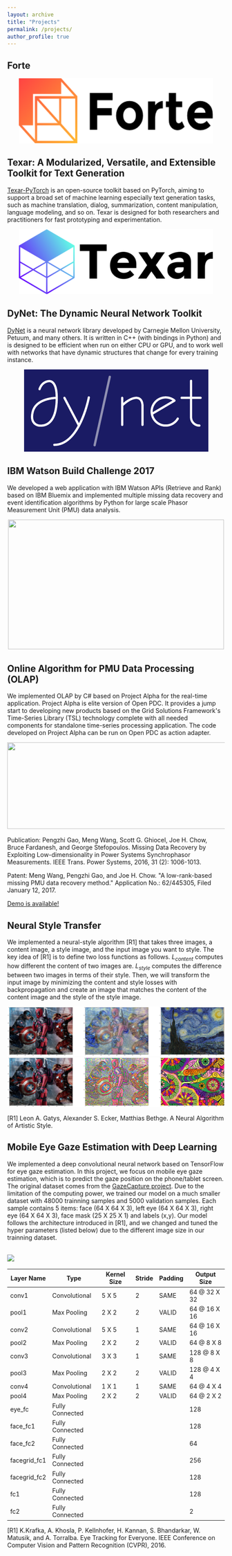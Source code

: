 ```yaml
---
layout: archive
title: "Projects"
permalink: /projects/
author_profile: true
---
```


**Forte**
------

<div  align="center">
<img src='/images/forte.png' width='450' height='150'>
</div>

**Texar: A Modularized, Versatile, and Extensible Toolkit for Text Generation**
------
[Texar-PyTorch](https://github.com/asyml/texar-pytorch) is an open-source toolkit based on PyTorch, aiming to support a broad set of machine learning especially text generation tasks, such as machine translation, dialog, summarization, content manipulation, language modeling, and so on. Texar is designed for both researchers and practitioners for fast prototyping and experimentation.
<div  align="center">
<img src='/images/texar.png' width='450' height='150'>
</div>

**DyNet: The Dynamic Neural Network Toolkit**
------
[DyNet](https://github.com/clab/dynet) is a neural network library developed by Carnegie Mellon University, Petuum, and many others. It is written in C++ (with bindings in Python) and is designed to be efficient when run on either CPU or GPU, and to work well with networks that have dynamic structures that change for every training instance.

<div  align="center">
<img src='/images/dynet_logo_bg.png'>
</div>
 
**IBM Watson Build Challenge 2017**
------
We developed a web application with IBM Watson APIs (Retrieve and Rank) based on IBM Bluemix and implemented multiple missing data recovery and event identification algorithms by Python for large scale Phasor Measurement Unit (PMU) data analysis.

<div  align="center">
<img src='/images/Watson.png' width='500' height='300'>
</div>

**Online Algorithm for PMU Data Processing (OLAP)**
------
We implemented OLAP by C# based on Project Alpha for the real-time application. Project Alpha is elite version of Open PDC. It provides a jump start to developing new products based on the Grid Solutions Framework's Time-Series Library (TSL) technology complete with all needed components for standalone time-series processing application. The code developed on Project Alpha can be run on Open PDC as action adapter.

<div  align="center">
<img src='/images/OLAP.png' width='720' height='200'>
</div>

Publication: Pengzhi Gao, Meng Wang, Scott G. Ghiocel, Joe H. Chow, Bruce Fardanesh, and George Stefopoulos. Missing Data Recovery by Exploiting Low-dimensionality in Power Systems Synchrophasor Measurements. IEEE Trans. Power Systems, 2016, 31 (2): 1006-1013.

Patent: Meng Wang, Pengzhi Gao, and Joe H. Chow. "A low-rank-based missing PMU data recovery method." Application No.: 62/445305, Filed January 12, 2017.

[Demo is available!](https://www.youtube.com/watch?v=vHiUh4NLQgo)

**Neural Style Transfer**
------
We implemented a neural-style algorithm [R1] that takes three images, a content image, a style image, and the input image you want to style. The key idea of [R1] is to define two loss functions as follows. $L_{content}$ computes how different the content of two images are. $L_{style}$ computes the difference between two images in terms of their style. Then, we will transform the input image by minimizing the content and style losses with backpropagation and create an image that matches the content of the content image and the style of the style image.

<div  align="center">
<img src='/images/style_transfer_1.png'> 
</div>

<div  align="center">
<img src='/images/style_transfer_2.png'> 
</div>

[R1] Leon A. Gatys, Alexander S. Ecker, Matthias Bethge. A Neural Algorithm of Artistic Style.

**Mobile Eye Gaze Estimation with Deep Learning**
------
We implemented a deep convolutional neural network based on TensorFlow for eye gaze estimation. In this project, we focus on mobile eye gaze estimation, which is to predict the gaze position on the phone/tablet screen. The original dataset comes from the [GazeCapture project](http://gazecapture.csail.mit.edu/). Due to the limitation of the computing power, we trained our model on a much smaller dataset with 48000 trainning samples and 5000 validation samples. Each sample contains 5 items: face (64 X 64 X 3), left eye (64 X 64 X 3), right eye (64 X 64 X 3), face mask (25 X 25 X 1) and labels (x,y). Our model follows the architecture introduced in [R1], and we changed and tuned the hyper parameters (listed below) due to the different image size in our trainning dataset.

<br/><img src='/images/GazeCapture.png'> 

| Layer Name | Type          | Kernel Size | Stride | Padding | Output Size  |
| --------   | ------------- | ----------- | ------ | ------- | ------------ |
| conv1      | Convolutional |  5 X 5      |   2    |  SAME   | 64 @ 32 X 32 |
| pool1      | Max Pooling   |  2 X 2      |   2    |  VALID  | 64 @ 16 X 16 |
| conv2      | Convolutional |  5 X 5      |   1    |  SAME   | 64 @ 16 X 16 |
| pool2      | Max Pooling   |  2 X 2      |   2    |  VALID  | 64 @ 8 X 8   |
| conv3      | Convolutional |  3 X 3      |   1    |  SAME   | 128 @ 8 X 8  |
| pool3      | Max Pooling   |  2 X 2      |   2    |  VALID  | 128 @ 4 X 4  |
| conv4      | Convolutional |  1 X 1      |   1    |  SAME   | 64 @ 4 X 4   |
| pool4      | Max Pooling   |  2 X 2      |   2    |  VALID  | 64 @ 2 X 2   |
| eye_fc     | Fully Connected |           |        |         | 128          |
| face_fc1   | Fully Connected |           |        |         | 128          |
| face_fc2   | Fully Connected |           |        |         | 64           |
| facegrid_fc1   | Fully Connected |           |        |         | 256      |
| facegrid_fc2   | Fully Connected |           |        |         | 128      |
| fc1   | Fully Connected |           |        |         | 128      |
| fc2   | Fully Connected |           |        |         | 2        |

[R1] K.Krafka, A. Khosla, P. Kellnhofer, H. Kannan, S. Bhandarkar, W. Matusik, and A. Torralba. Eye Tracking for Everyone. IEEE Conference on Computer Vision and Pattern Recognition (CVPR), 2016.

<!-- 
**Twitter Sentiment Analysis with Recurrent Neural Networks**
------
We implemented a recurrent neural network (LSTM) based on TensorFlow for the task of sentiment analysis on natural language data. Sentiment analysis refers to the natural language processing task of classifying some collection of the text by its polarity. We analyzed the data from Twitter ([Sentiment140 dataset](http://www.sentiment140.com/)) and try to classify it as either "positive" or "negative". The tweets can be viewed as sequences of words in natural language and form the sequantial input to the RNN model. The goal is to understand the attitude of the person that generates the text.

<div align="center">
<img src='/images/RNN.png'>
</div>
-->

